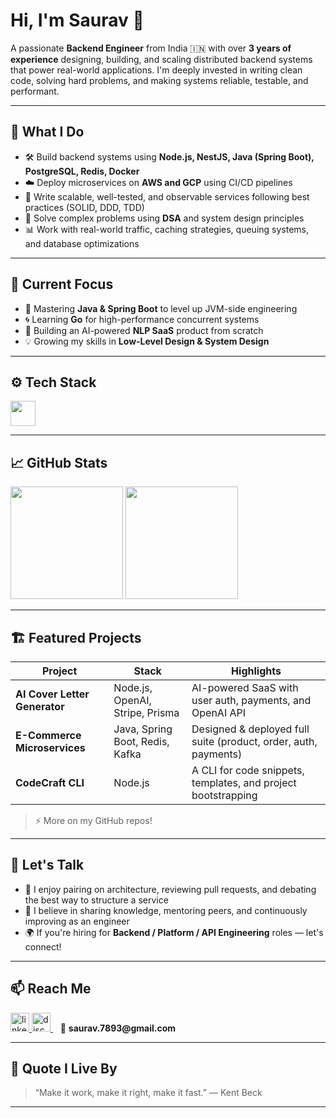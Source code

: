 <h1 align="left">Hi, I'm Saurav 👋</h1>

<p align="left">
  A passionate <strong>Backend Engineer</strong> from India 🇮🇳 with over <strong>3 years of experience</strong> designing, building, and scaling distributed backend systems that power real-world applications. I'm deeply invested in writing clean code, solving hard problems, and making systems reliable, testable, and performant.
</p>

---

<h2>🚀 What I Do</h2>

- 🛠️ Build backend systems using <strong>Node.js, NestJS, Java (Spring Boot), PostgreSQL, Redis, Docker</strong>
- ☁️ Deploy microservices on <strong>AWS and GCP</strong> using CI/CD pipelines
- 📐 Write scalable, well-tested, and observable services following best practices (SOLID, DDD, TDD)
- 🧠 Solve complex problems using <strong>DSA</strong> and system design principles
- 📊 Work with real-world traffic, caching strategies, queuing systems, and database optimizations

---

<h2>📌 Current Focus</h2>

- 🧪 Mastering <strong>Java & Spring Boot</strong> to level up JVM-side engineering
- 🌀 Learning <strong>Go</strong> for high-performance concurrent systems
- 🧠 Building an AI-powered <strong>NLP SaaS</strong> product from scratch
- 💡 Growing my skills in <strong>Low-Level Design & System Design</strong>

---

<h2>⚙️ Tech Stack</h2>

<div align="left">
  <img src="https://skillicons.dev/icons?i=ts,js,nodejs,nestjs,express,java,go,postgres,redis,mysql,docker,kubernetes,aws,gcp,graphql,jest,git,github,gitlab" height="40" />
</div>

---

<h2>📈 GitHub Stats</h2>

<div align="left">
  <img src="https://github-readme-stats.vercel.app/api?username=dante0077&show_icons=true&theme=tokyonight&hide_border=true" height="180" />
  <img src="https://github-readme-stats.vercel.app/api/top-langs/?username=dante0077&layout=compact&theme=tokyonight&hide_border=true" height="180" />
</div>

---

<h2>🏗️ Featured Projects</h2>

| Project | Stack | Highlights |
|--------|-------|------------|
| **AI Cover Letter Generator** | Node.js, OpenAI, Stripe, Prisma | AI-powered SaaS with user auth, payments, and OpenAI API |
| **E-Commerce Microservices** | Java, Spring Boot, Redis, Kafka | Designed & deployed full suite (product, order, auth, payments) |
| **CodeCraft CLI** | Node.js | A CLI for code snippets, templates, and project bootstrapping |

> ⚡ More on my GitHub repos!

---

<h2>💬 Let's Talk</h2>

- 🧠 I enjoy pairing on architecture, reviewing pull requests, and debating the best way to structure a service
- 🤝 I believe in sharing knowledge, mentoring peers, and continuously improving as an engineer
- 🌍 If you're hiring for **Backend / Platform / API Engineering** roles — let's connect!

---

<h2>📫 Reach Me</h2>

<p align="left">
  <a href="https://www.linkedin.com/in/saurav-adusumilli-9967741a0/" target="_blank">
    <img src="https://skillicons.dev/icons?i=linkedin" height="30" alt="linkedin" />
  </a>
  <a href="https://discord.gg/qXUbhWZm" target="_blank">
    <img src="https://skillicons.dev/icons?i=discord" height="30" alt="discord" />
  </a>
  &nbsp;&nbsp;
  📧 <strong>saurav.7893@gmail.com</strong>
</p>

---

<h2>🧠 Quote I Live By</h2>

> “Make it work, make it right, make it fast.” — Kent Beck

---

